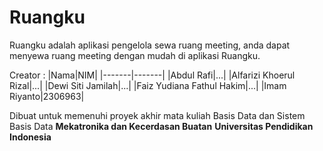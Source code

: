 # Ruangku

Ruangku adalah aplikasi pengelola sewa ruang meeting, anda dapat menyewa ruang meeting dengan mudah di aplikasi Ruangku.

Creator  :
|Nama|NIM|
|-------|-------|
|Abdul Rafi|...|
|Alfarizi Khoerul Rizal|...|
|Dewi Siti Jamilah|...|
|Faiz Yudiana Fathul Hakim|...|
|Imam Riyanto|2306963|

Dibuat untuk memenuhi proyek akhir mata kuliah Basis Data dan Sistem Basis Data
**Mekatronika dan Kecerdasan Buatan**
**Universitas Pendidikan Indonesia**
